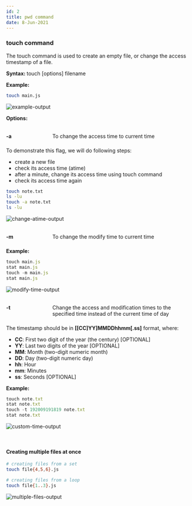 ```yaml
---
id: 2
title: pwd command
date: 8-Jun-2021
---
```


<style>
    .command-option {
        display: flex;
        flex-direction: row;
        padding: 8px 0px;
    }
    .command-option:not(:first-of-type) {
        margin-top:24px;
    }
    .command-option > strong {
        flex: 1;
    }
    .command-option > span {
        flex: 3;
    }
</style>

### touch command

The touch command is used to create an empty file, or change the access timestamp of a file.

<p class="lc-paragraph">
<strong>Syntax:&nbsp;</strong>touch [options] filename
</p>

<p class="lc-paragraph">
<strong>Example:</strong>
</p>

```bash
touch main.js
```

<img class='lc-img' src='https://user-images.githubusercontent.com/43666833/172625149-beb0dd68-eb88-4d1d-83cf-1410d2073034.gif' alt='example-output'>

<p class="lc-paragraph"><strong>Options:</strong></p>

<div class="command-option">
    <strong>-a</strong>
    <span>To change the access time to current time</span>
</div>

To demonstrate this flag, we will do following steps:

- create a new file
- check its access time (atime)
- after a minute, change its access time using touch command
- check its access time again

```zsh
touch note.txt
ls -lu
touch -a note.txt
ls -lu
```

<img class='lc-img' src='https://user-images.githubusercontent.com/43666833/172626418-e7e496aa-dba8-4b11-b5ad-61d13f21ee2c.png' alt='change-atime-output'>

<div class="command-option">
    <strong>-m</strong>
    <span>To change the modify time to current time</span>
</div>

**Example:**

```js
touch main.js
stat main.js
touch -m main.js
stat main.js
```

<img class="lc-img" src='https://user-images.githubusercontent.com/43666833/172631912-c5c8b046-4891-43bb-b1e6-d080b3eb7357.png' alt='modify-time-output'>

<div class="command-option">
    <strong>-t</strong>
    <span>Change the access and modification times to the specified time instead of the current time of day</span>
</div>

The timestamp should be in **[[CC]YY]MMDDhhmm[.ss]** format, where:

- **CC**: First two digit of the year (the century) [OPTIONAL]
- **YY**: Last two digits of the year [OPTIONAL]
- **MM**: Month (two-digit numeric month)
- **DD**: Day (two-digit numeric day)
- **hh**: Hour
- **mm**: Minutes
- **ss**: Seconds [OPTIONAL]

**Example:**

```js
touch note.txt
stat note.txt
touch -t 192009191819 note.txt
stat note.txt
```

<img class='lc-img' src='https://user-images.githubusercontent.com/43666833/172636073-9ae5d8bb-d79c-4090-9e40-a836bef3a9a2.png' alt='custom-time-output'>

<div style="height:32px"></div>

#### Creating multiple files at once

```bash
# creating files from a set
touch file{4,5,6}.js

# creating files from a loop
touch file{1..3}.js
```

<img class='lc-img' src='https://user-images.githubusercontent.com/43666833/172639687-8672bcf4-cf2d-4860-978d-9b6f2b53e9a8.gif' alt='multiple-files-output'>
